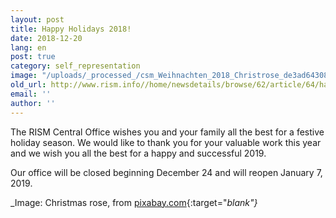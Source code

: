 ```yaml
---
layout: post
title: Happy Holidays 2018!
date: 2018-12-20
lang: en
post: true
category: self_representation
image: "/uploads/_processed_/csm_Weihnachten_2018_Christrose_de3ad64308.jpg"
old_url: http://www.rism.info//home/newsdetails/browse/62/article/64/happy-holidays-2018.html
email: ''
author: ''
---
```



The RISM Central Office wishes you and your family all the best for a festive holiday season. We would like to thank you for your valuable work this year and we wish you all the best for a happy and successful 2019.

Our office will be closed beginning December 24 and will reopen January 7, 2019.


_Image: Christmas rose, from [pixabay.com](https://pixabay.com/de/christrose-weihnachten-wei%C3%9F-natur-1212674/){:target="_blank"}_



<script type="text/javascript">var switchTo5x=true;</script><script type="text/javascript" src="http://w.sharethis.com/button/buttons.js"></script><script type="text/javascript">stLight.options({publisher: "9b601438-1ce1-49d8-bfd7-9cff5df54c17", doNotHash: false, doNotCopy: false, hashAddressBar: false});</script>